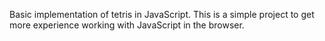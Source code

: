 Basic implementation of tetris in JavaScript. This is a simple project to get 
more experience working with JavaScript in the browser. 